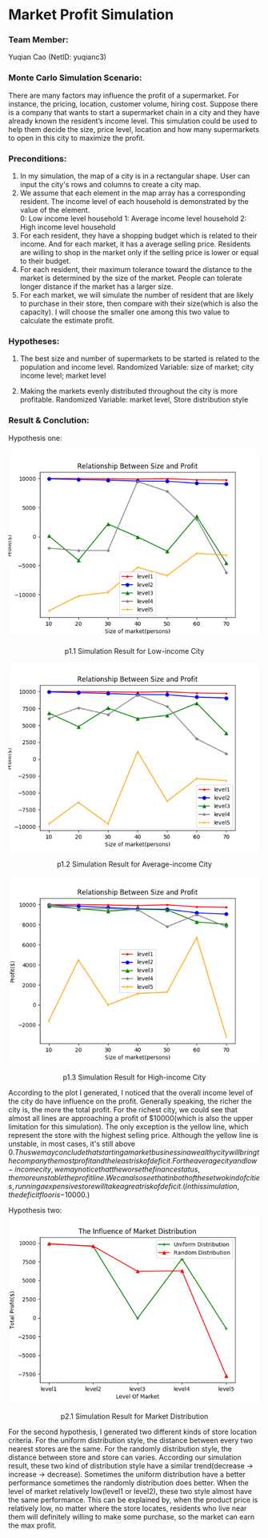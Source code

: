 # Market Profit Simulation

### Team Member:
Yuqian Cao (NetID: yuqianc3) 

### Monte Carlo Simulation Scenario:
There are many factors may influence the profit of a supermarket. For instance, the pricing, location, customer volume, hiring cost. Suppose there is a company that wants to start a supermarket chain in a city and they have already known the resident’s income level. This simulation could be used to help them decide the size, price level, location and how many supermarkets to open in this city to maximize the profit.

### Preconditions: 
1. In my simulation, the map of a city is in a rectangular shape. User can input the city's rows and columns to create a city map. 
2. We assume that each element in the map array has a corresponding resident. The income level of each household is demonstrated by the value of the element.   
    0: Low income level household
    1: Average income level household
    2: High income level household
3. For each resident, they have a shopping budget which is related to their income. And for each market, it has a average selling price. Residents are willing to shop in the market only if the selling price is lower or equal to their budget.
4. For each resident, their maximum tolerance toward the distance to the market is determined by the size of the market. People can tolerate longer distance if the market has a larger size.
5. For each market, we will simulate the number of resident that are likely to purchase in their store, then compare with their size(which is also the capacity). I will choose the smaller one among this two value to calculate the estimate profit.

### Hypotheses: 

1. The best size and number of supermarkets to be started is related to the population and income level.
Randomized Variable: size of market; city income level; market level

2. Making the markets evenly distributed throughout the city is more profitable.
Randomized Variable: market level, Store distribution style

### Result & Conclution:
Hypothesis one:  

![image](poorCity.png)
<p align="center">p1.1 Simulation Result for Low-income City</p>  

![image](averageCity.png)
<p align="center">p1.2 Simulation Result for Average-income City</p>

![image](richCity.png)
<p align="center">p1.3 Simulation Result for High-income City</p>

According to the plot I generated, I noticed that the overall income level of the city do have influence on the profit. Generally speaking, the richer the city is, the more the total profit. 
For the richest city, we could see that almost all lines are approaching a profit of $10000(which is also the upper limitation for this simulation). The only exception is the yellow line, which represent the store with the highest selling price. Although the yellow line is unstable, in most cases, it's still above $0. Thus we may conclude that starting a market business in a wealthy city will bring the company the most profit and the least risk of deficit.
For the average city and low-income city, we may notice that the worse the finance status, the more unstable the profit line. We can also see that in both of these two kind of cities, running a expensive store will take a great risk of deficit. (In this simulation, the deficit floor is -$10000.) 


Hypothesis two:  
![image](MarkerDistributionVsProfit.png)  
<p align="center">p2.1 Simulation Result for Market Distribution</p>
For the second hypothesis, I generated two different kinds of store location criteria. For the uniform distribution style, the distance between every two nearest stores are the same. For the randomly distribution style, the distance between store and store can varies.
According our simulation result, these two kind of distribution style have a similar trend(decrease -> increase -> decrease). Sometimes the uniform distribution have a better performance sometimes the randomly distribution does better. When the level of market relatively low(level1 or level2), these two style almost have the same performance. This can be explained by, when the product price is relatively low, no matter where the store locates, residents who live near them will definitely willing to make some purchase, so the market can earn the max profit. 
